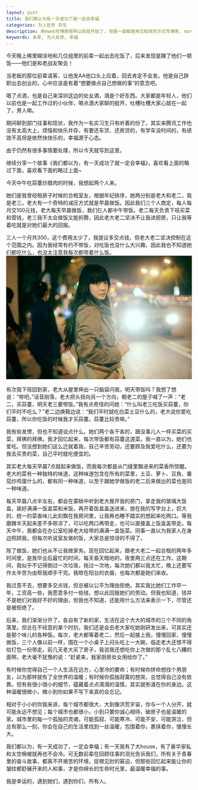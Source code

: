 ```yaml
---
layout: post
title: 我们都以为有一天成功了就一定会幸福
categories: 为人处世 杂文
description: 用mweb写博客很早以前就开始了. 但是一直都是用文档库的方式写博客, markdown文章的名字都是一个时间戳, 最新改为了用GitHub pages写博客
keywords: 未来, 为人处世, 幸福
---
```

今天晚上稀里糊涂地和几位组里的前辈一起出去吃饭了，后来发现是蹭了他们一顿饭——他们是和老战友聚会！

当老板的那位前辈请客，让他发AA他口头上应着，回去肯定不会发。他是自己辞职出去创业的，心中应该是有着“想要做点自己想做的事”的意念吧。

喝了点酒，也是自己来深圳这边的处女酒，酒是个好东西。大家都是年轻人，他们以前也是一起工作过的小伙伴，喝点酒大家聊的挺开，吐槽吐槽大家心就在一起了，男人嘛。

期间聊到部门往事和现状，我作为一名实习生只有听着的份了。其实来腾讯工作也没有太高大上，烦恼和快乐并存，有要还车贷、还房贷的，有学车没时间的，有绩效不高但是依然快快乐的，幸福源于心态。

由于仍然有很多事情要处理，所以今天就写到这里。

继续分享一个故事《我们都以为，有一天成功了就一定会幸福》，喜欢看上面的略过下面，喜欢看下面的略过上面~


今天中午吃蒜薹炒腊肉的时候，我想起两个人来。

她们是我曾经租房子时候的合租室友，根据年纪排序，她两分别是老大和老二，我是老三。老大有一个奇特的减压方式就是早晨做饭。因此我们三个人商定，每人每月交100元钱，老大每天早晨做饭，我们仨人都中午带饭。老二每天负责下班买菜和管钱，老三我不太会做饭又能折腾，因此老大老二坚决不让我进厨房，只让我等着吃就是对她们最大的回报。

三人一个月共300，这个费用太少了，我提议多交点钱，但老大老二坚决控制在这个范围之内。因为我经常有约不带饭，对吃饭也没什么大兴趣，因此我也不知道她们都吃什么，也没太注意我每次都带着什么饭。
![Z:\songtaohome.github.io\images\posts\20173232210.png](../images/posts/20173232210)

有次我下班回到家，老大从屋里伸出一只脑袋问我，明天带饭吗？我想了想说：“带吧。”话音刚落，老大把头扭向另一个方向，朝老二的屋子喊了一声：“老二，买蒜薹，明天老三要带饭。”我有点奇怪的问她：“什么叫老三吃饭买蒜薹，你们平时不吃么？”老二边换鞋边说：“我们平时就吃白菜土豆什么的，老大说你爱吃蒜薹，所以你吃饭的时候我才买蒜薹。蒜薹比较贵嘛。”

我有些发愣，但也不知道说点什么。她们两个各干各的，跟没事儿人一样买菜的买菜，拜佛的拜佛。我才回忆起来，每次带饭都有蒜薹这道菜。我一直以为，她们也爱吃。但没想到她们这么迁就着我，自己辛苦劳动，还要顾及我爱吃什么，还要为我去买贵的菜，自己平时就吃便宜的。

其实老大每天早晨7点就起来做饭，而我每次都是从门缝里飘进来的菜香所惊醒。老大的菜有一种独特的味道，这种味道包含在所有的菜里，土豆、萝卜、豆角、番茄炒鸡蛋什么的，都有同一种味道，以至于跟她学做饭的老二后来做出的菜也是同一种味道。

每天早晨八点半左右，都会在蒙眬中听到老大推开我的房门，拿走我的玻璃大饭盒，装好满满一饭盒菜和米饭，再开着饭盒盖送进来，放在我的写字台上，巨大的、统一的菜香味儿此刻飘在我房间里，让我再也睡不踏实的想起来吃两口。等我磨蹭半天起来差不多晾凉了，可以吃两口再带走，也可以直接盖上饭盒盖带走。每天中午，我都会在办公室吃掉老大给带的满满一盒饭菜。同事一直以为我家人在身边照顾我，但每次听说室友做的饭，大家总是惊讶的不得了。

除了做饭，她们也从不让我做家务。现在回忆起来，跟老大老二一起合租的两年多时间里，是我毕业后最忙的时间，每天昏天暗地的，夜里两三点还在工作。这期间，我似乎不记得倒过一次垃圾，拖过一次地，每次她们都以我太忙，晚上还要写作太辛苦为由帮我顺手干完。我晾在阳台的衣服，也每次都是她们来收。

我过意不去，想要多交点钱，但总被以公平为理由拒绝。其实我比她们工作早一年，工资高一些，我愿意多付一些钱，想以此回报她们的劳动。但我也知道，钱并不是她们对我好不好的理由，但我也不知道，还能用什么方法来表示一下，尽管还是被拒绝了。

后来，我们渐渐分开了，各自有了新的家，生活在这个大大的城市的三个不同的角落里。但总在不经意的某个时刻，我们还是会去老大家吃她刚研发出来，可其实还是那个味儿的各种饭。每次，老大都等着老二，然后一起接上我，慢慢回家，慢慢做饭，三个人像以前一样，围在一个小桌子上闷头吃上一大碗，临走老大还恨不得给打包一份带走。前几天老大买了房子，我说我还想吃你上次做的那个乱七八糟的面啊，老大毫不犹豫的说：“赶紧来，我家厨房处女用给你了。”

有时候你觉得自己一个人生活在远方，心里冷的要命；有时候你拼命想找个男朋友，以为那样就有了全世界的温暖；有时候你孤独寂寞的想哭，总觉得自己没有依靠。但有些很小很小的细节，蕴藏着点点滴滴的温情，其实就弥漫在你的身边。这种温暖很微小，微小到你如果不写下来真的会忘记。

相对于小小的你我来讲，每个城市都很大，大到像洪荒宇宙，你与一个人分开，就可能永远不想见；每个城市也都很小，小到只要你诚心相待，破房子也是温暖的家。城市里的每一个孤独的灵魂，可能孤寂、可能寒冷、可能不安、可能哭泣，但总有那么一刻，你会在自己的生活里找到一丝温暖，包围着你，裹挟着你，慢慢长大。

我们都以为，有一天成功了，一定会幸福；有一天我有了大house，有了豪华家私和太空棉被就再也不会冷。可无数前辈在回顾往事的泪光告诉我们，所有关于青春里的奋斗故事，都离不开艰苦的环境，捉襟见肘的窘迫，但那些回忆起来能让你的皱纹都舒展开来的人和事，才是你绵长的生命时光里，最温暖幸福的事。

我是幸运的，遇到她们，遇到你们，所有人。

